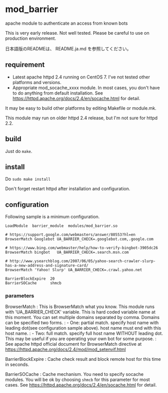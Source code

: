# mod_barrier
apache module to authenticate an access from known bots

This is very early release. Not well tested. Please be careful to use on production
environment.

日本語版のREADMEは、 README.ja.md を参照してください。

## requirement

* Latest apache httpd 2.4 running on CentOS 7. I've not tested other platforms and versions.
* Appropriate mod_socache_xxxx module. In most cases, you don't have to do anything from default installation. See https://httpd.apache.org/docs/2.4/en/socache.html for detail.

It may be easy to build other platforms by editing Makefile or module.mk.

This module may run on older httpd 2.4 release, but I'm not sure for httpd 2.2.

## build

Just do `make`.

## install

Do `sudo make install`

Don't forget restart httpd after installation and configuration.

## configuration

Following sample is a minimum configuration.

~~~
LoadModule  barrier_module  modules/mod_barrier.so

# https://support.google.com/webmasters/answer/80553?hl=en
BrowserMatch Googlebot UA_BARRIER_CHECK=.googlebot.com,.google.com

# https://www.bing.com/webmaster/help/how-to-verify-bingbot-3905dc26
BrowserMatch bingbot   UA_BARRIER_CHECK=.search.msn.com

# http://www.ysearchblog.com/2007/06/05/yahoo-search-crawler-slurp-has-a-new-address-and-signature-card/
BrowserMatch 'Yahoo! Slurp' UA_BARRIER_CHECK=.crawl.yahoo.net

BarrierBlockExpire  20
BarrierSOCache      shmcb
~~~

### parameters

BrowserMatch
: This is BrowserMatch what you know. This module runs with 'UA_BARRIER_CHECK' variable. This is hard coded variable name at this moment. You can set multiple domains separated by comma. Domains can be specified two forms.
: - One: partial match. specify host name with leading dot(see configuration sample above). host name must end with this host name. 
: - Two: full match. specify full host name WITHOUT leading dot. This may be useful if you are operating your own bot for some purpose.
: See apache httpd official document for BrowserMatch directive at https://httpd.apache.org/docs/2.4/mod/mod_setenvif.html

BarrierBlockExpire
: Cache check result and block remote host for this time in seconds.

BarrierSOCache
: Cache mechanism. You need to specify socache modules. You will be ok by choosing `shmcb` for this parameter for most cases. See https://httpd.apache.org/docs/2.4/en/socache.html for detail.

